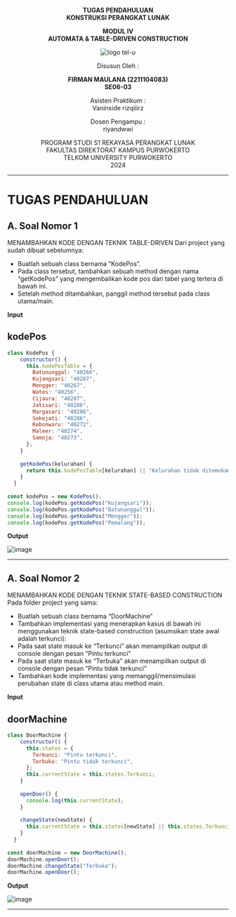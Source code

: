 <div align="center">

**TUGAS PENDAHULUAN**  
**KONSTRUKSI PERANGKAT LUNAK**

**MODUL IV**  
**AUTOMATA & TABLE-DRIVEN CONSTRUCTION**

![logo tel-u](https://github.com/user-attachments/assets/3a44181d-9c92-47f6-8cf0-87755117fd99)

Disusun Oleh :

**FIRMAN MAULANA (2211104083)**  
**SE06-03**

Asisten Praktikum :  
Vaninside
rizqiiirz

Dosen Pengampu :  
riyandwwi

PROGRAM STUDI S1 REKAYASA PERANGKAT LUNAK  
FAKULTAS DIREKTORAT KAMPUS PURWOKERTO  
TELKOM UNIVERSITY PURWOKERTO  
2024

</div>

---

# TUGAS PENDAHULUAN

## A. Soal Nomor 1

MENAMBAHKAN KODE DENGAN TEKNIK TABLE-DRIVEN
Dari project yang sudah dibuat sebelumnya:
- Buatlah sebuah class bernama “KodePos”.
- Pada class tersebut, tambahkan sebuah method dengan nama “getKodePos” yang
mengembalikan kode pos dari tabel yang tertera di bawah ini.
- Setelah method ditambahkan, panggil method tersebut pada class utama/main.

**Input**

## kodePos

```js
class KodePos {
    constructor() {
      this.kodePosTable = {
        Batununggal: "40266",
        Kujangsari: "40287",
        Mengger: "40267",
        Wates: "40256",
        Cijaura: "40287",
        Jatisari: "40286",
        Margasari: "40286",
        Sekejati: "40286",
        Kebonwaru: "40272",
        Maleer: "40274",
        Samoja: "40273",
      };
    }
  
    getKodePos(kelurahan) {
      return this.kodePosTable[kelurahan] || "Kelurahan tidak ditemukan";
    }
  }
  
const kodePos = new KodePos();
console.log(kodePos.getKodePos("Kujangsari"));
console.log(kodePos.getKodePos("Batununggal"));
console.log(kodePos.getKodePos("Mengger"));
console.log(kodePos.getKodePos("Pemalang"));

```
**Output**

![image](https://github.com/user-attachments/assets/1f9d24ea-e46d-4b58-8825-74f3d8388d49)


---


## A. Soal Nomor 2

MENAMBAHKAN KODE DENGAN TEKNIK STATE-BASED CONSTRUCTION
Pada folder project yang sama:
- Buatlah sebuah class bernama “DoorMachine”
- Tambahkan implementasi yang menerapkan kasus di bawah ini menggunakan
teknik state-based construction (asumsikan state awal adalah terkunci):
- Pada saat state masuk ke “Terkunci” akan menampilkan output di console dengan
pesan “Pintu terkunci”
- Pada saat state masuk ke “Terbuka” akan menampilkan output di console dengan
pesan “Pintu tidak terkunci”
- Tambahkan kode implementasi yang memanggil/mensimulasi perubahan state di
class utama atau method main.

**Input**

## doorMachine

```js
class DoorMachine {
    constructor() {
      this.states = {
        Terkunci: "Pintu terkunci",
        Terbuka: "Pintu tidak terkunci",
      };
      this.currentState = this.states.Terkunci;
    }
  
    openDoor() {
      console.log(this.currentState);
    }
  
    changeState(newState) {
      this.currentState = this.states[newState] || this.states.Terkunci;
    }
  }
  
const doorMachine = new DoorMachine();
doorMachine.openDoor(); 
doorMachine.changeState("Terbuka");
doorMachine.openDoor();
```

**Output**

![image](https://github.com/user-attachments/assets/505c6751-ea09-4b33-888a-063cd82f1a88)



---
